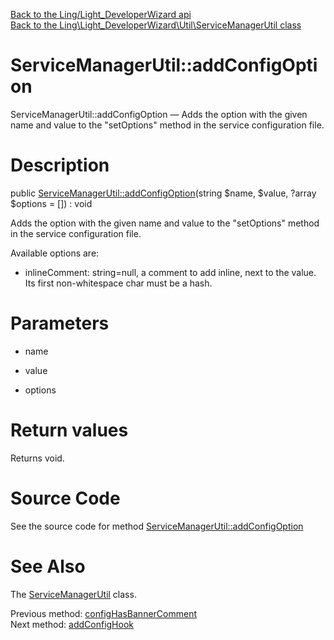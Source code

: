 [Back to the Ling/Light_DeveloperWizard api](https://github.com/lingtalfi/Light_DeveloperWizard/blob/master/doc/api/Ling/Light_DeveloperWizard.md)<br>
[Back to the Ling\Light_DeveloperWizard\Util\ServiceManagerUtil class](https://github.com/lingtalfi/Light_DeveloperWizard/blob/master/doc/api/Ling/Light_DeveloperWizard/Util/ServiceManagerUtil.md)


ServiceManagerUtil::addConfigOption
================



ServiceManagerUtil::addConfigOption — Adds the option with the given name and value to the "setOptions" method in the service configuration file.




Description
================


public [ServiceManagerUtil::addConfigOption](https://github.com/lingtalfi/Light_DeveloperWizard/blob/master/doc/api/Ling/Light_DeveloperWizard/Util/ServiceManagerUtil/addConfigOption.md)(string $name, $value, ?array $options = []) : void




Adds the option with the given name and value to the "setOptions" method in the service configuration file.

Available options are:
- inlineComment: string=null, a comment to add inline, next to the value. Its first non-whitespace char must be a hash.




Parameters
================


- name

    

- value

    

- options

    


Return values
================

Returns void.








Source Code
===========
See the source code for method [ServiceManagerUtil::addConfigOption](https://github.com/lingtalfi/Light_DeveloperWizard/blob/master/Util/ServiceManagerUtil.php#L572-L597)


See Also
================

The [ServiceManagerUtil](https://github.com/lingtalfi/Light_DeveloperWizard/blob/master/doc/api/Ling/Light_DeveloperWizard/Util/ServiceManagerUtil.md) class.

Previous method: [configHasBannerComment](https://github.com/lingtalfi/Light_DeveloperWizard/blob/master/doc/api/Ling/Light_DeveloperWizard/Util/ServiceManagerUtil/configHasBannerComment.md)<br>Next method: [addConfigHook](https://github.com/lingtalfi/Light_DeveloperWizard/blob/master/doc/api/Ling/Light_DeveloperWizard/Util/ServiceManagerUtil/addConfigHook.md)<br>

